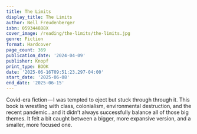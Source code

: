 ```yaml
---
title: The Limits
display_title: The Limits
author: Nell Freudenberger
isbn: 059344888X
cover_image: /reading/the-limits/the-limits.jpg
genre: Fiction
format: Hardcover
page_count: 369
publication_date: '2024-04-09'
publisher: Knopf
print_type: BOOK
date: '2025-06-16T09:51:23.297-04:00'
start_date: '2025-06-08'
end_date: '2025-06-15'
---
```


Covid-era fiction — I was tempted to eject but stuck through through it. This book is wrestling with class, colonialism, environmental destruction, and the recent pandemic…and it didn’t always successfully balance all of those big themes. It felt a bit caught between a bigger, more expansive version, and a smaller, more focused one.